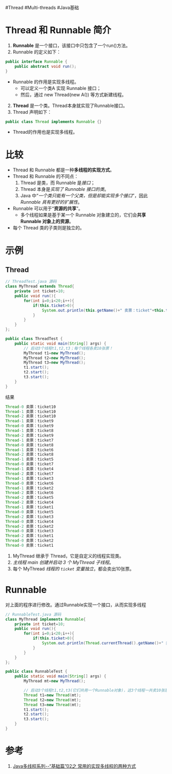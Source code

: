 #Thread #Multi-threads #Java基础 

# Thread 和 Runnable 简介
1. **Runnable** 是一个接口，该接口中只包含了一个run()方法。
2. Runnable 的定义如下：
```java
public interface Runnable {
    public abstract void run();
}
```

- Runnable 的作用是实现多线程。
	- 可以定义一个类A 实现 Runnable 接口；
	- 然后，通过 new Thread(new A()) 等方式新建线程。

2. **Thread** 是一个类。Thread本身就实现了Runnable接口。
3. Thread 声明如下：
```java
public class Thread implements Runnable {}
```
- Thread的作用也是实现多线程。

# 比较
- Thread 和 Runnable 都是一种**多线程的实现方式**。  
- Thread 和 Runnable 的不同点：  
	1. Thread 是类，而 Runnable 是*接口*；
	2. Thread 本身是*实现了 Runnable 接口的类*。
	3. Java 中“*一个类只能有一个父类，但是却能实现多个接口*”，因此 *Runnable 具有更好的扩展性*。  
- Runnable 可以用于“**资源的共享**”。
	- 多个线程如果是基于某一个 Runnable 对象建立的，它们会**共享 Runnable 对象上的资源**。  
- 每个 Thread 类的子类则是独立的。

# 示例
## Thread
```java
// ThreadTest.java 源码
class MyThread extends Thread{
    private int ticket=10;
    public void run(){
        for(int i=0;i<20;i++){
            if(this.ticket>0){
                System.out.println(this.getName()+" 卖票：ticket"+this.ticket--);
            }
        }
    }
};

public class ThreadTest {
    public static void main(String[] args) {
        // 启动3个线程t1,t2,t3；每个线程各卖10张票！
        MyThread t1=new MyThread();
        MyThread t2=new MyThread();
        MyThread t3=new MyThread();
        t1.start();
        t2.start();
        t3.start();
    }
}
```

结果
```java
Thread-0 卖票：ticket10
Thread-1 卖票：ticket10
Thread-2 卖票：ticket10
Thread-1 卖票：ticket9
Thread-0 卖票：ticket9
Thread-1 卖票：ticket8
Thread-2 卖票：ticket9
Thread-1 卖票：ticket7
Thread-0 卖票：ticket8
Thread-1 卖票：ticket6
Thread-2 卖票：ticket8
Thread-1 卖票：ticket5
Thread-0 卖票：ticket7
Thread-1 卖票：ticket4
Thread-2 卖票：ticket7
Thread-1 卖票：ticket3
Thread-0 卖票：ticket6
Thread-1 卖票：ticket2
Thread-2 卖票：ticket6
Thread-2 卖票：ticket5
Thread-2 卖票：ticket4
Thread-1 卖票：ticket1
Thread-0 卖票：ticket5
Thread-2 卖票：ticket3
Thread-0 卖票：ticket4
Thread-2 卖票：ticket2
Thread-0 卖票：ticket3
Thread-2 卖票：ticket1
Thread-0 卖票：ticket2
Thread-0 卖票：ticket1
```

1. MyThread 继承于 Thread，它是自定义的线程实现类。  
2. *主线程 main 创建并启动 3 个 MyThread 子线程*。
3. 每个 MyThread *线程的 `ticket` 变量独立*，都会卖出10张票。

# Runnable
对上面的程序进行修改。通过Runnable实现一个接口，从而实现多线程
```java
// RunnableTest.java 源码
class MyThread implements Runnable{
    private int ticket=10;
    public void run(){
        for(int i=0;i<20;i++){
            if(this.ticket>0){
                System.out.println(Thread.currentThread().getName()+" 卖票：ticket"+this.ticket--);
            }
        }
    }
};

public class RunnableTest {
    public static void main(String[] args) {
        MyThread mt=new MyThread();

        // 启动3个线程t1,t2,t3(它们共用一个Runnable对象)，这3个线程一共卖10张票！
        Thread t1=new Thread(mt);
        Thread t2=new Thread(mt);
        Thread t3=new Thread(mt);
        t1.start();
        t2.start();
        t3.start();
    }
}
```

# 参考
1. [Java多线程系列--“基础篇”02之 常用的实现多线程的两种方式](https://www.cnblogs.com/skywang12345/p/3479063.html)